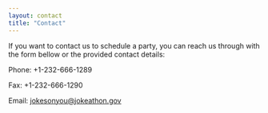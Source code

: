 ```yaml
---
layout: contact
title: "Contact"
---
```


If you want to contact us to schedule a party, you can reach us through with the form bellow or the provided contact details:

Phone: +1-232-666-1289

Fax: +1-232-666-1290

Email: jokesonyou@jokeathon.gov
